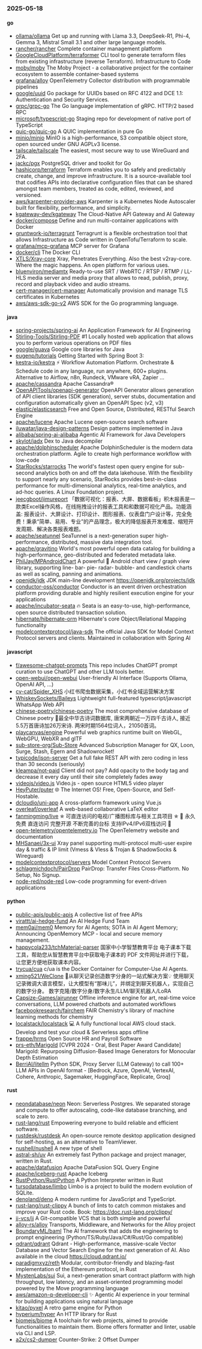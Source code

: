 ### 2025-05-18

#### go
* [ollama/ollama](https://github.com/ollama/ollama) Get up and running with Llama 3.3, DeepSeek-R1, Phi-4, Gemma 3, Mistral Small 3.1 and other large language models.
* [rancher/rancher](https://github.com/rancher/rancher) Complete container management platform
* [GoogleCloudPlatform/terraformer](https://github.com/GoogleCloudPlatform/terraformer) CLI tool to generate terraform files from existing infrastructure (reverse Terraform). Infrastructure to Code
* [moby/moby](https://github.com/moby/moby) The Moby Project - a collaborative project for the container ecosystem to assemble container-based systems
* [grafana/alloy](https://github.com/grafana/alloy) OpenTelemetry Collector distribution with programmable pipelines
* [google/uuid](https://github.com/google/uuid) Go package for UUIDs based on RFC 4122 and DCE 1.1: Authentication and Security Services.
* [grpc/grpc-go](https://github.com/grpc/grpc-go) The Go language implementation of gRPC. HTTP/2 based RPC
* [microsoft/typescript-go](https://github.com/microsoft/typescript-go) Staging repo for development of native port of TypeScript
* [quic-go/quic-go](https://github.com/quic-go/quic-go) A QUIC implementation in pure Go
* [minio/minio](https://github.com/minio/minio) MinIO is a high-performance, S3 compatible object store, open sourced under GNU AGPLv3 license.
* [tailscale/tailscale](https://github.com/tailscale/tailscale) The easiest, most secure way to use WireGuard and 2FA.
* [jackc/pgx](https://github.com/jackc/pgx) PostgreSQL driver and toolkit for Go
* [hashicorp/terraform](https://github.com/hashicorp/terraform) Terraform enables you to safely and predictably create, change, and improve infrastructure. It is a source-available tool that codifies APIs into declarative configuration files that can be shared amongst team members, treated as code, edited, reviewed, and versioned.
* [aws/karpenter-provider-aws](https://github.com/aws/karpenter-provider-aws) Karpenter is a Kubernetes Node Autoscaler built for flexibility, performance, and simplicity.
* [kgateway-dev/kgateway](https://github.com/kgateway-dev/kgateway) The Cloud-Native API Gateway and AI Gateway
* [docker/compose](https://github.com/docker/compose) Define and run multi-container applications with Docker
* [gruntwork-io/terragrunt](https://github.com/gruntwork-io/terragrunt) Terragrunt is a flexible orchestration tool that allows Infrastructure as Code written in OpenTofu/Terraform to scale.
* [grafana/mcp-grafana](https://github.com/grafana/mcp-grafana) MCP server for Grafana
* [docker/cli](https://github.com/docker/cli) The Docker CLI
* [XTLS/Xray-core](https://github.com/XTLS/Xray-core) Xray, Penetrates Everything. Also the best v2ray-core. Where the magic happens. An open platform for various uses.
* [bluenviron/mediamtx](https://github.com/bluenviron/mediamtx) Ready-to-use SRT / WebRTC / RTSP / RTMP / LL-HLS media server and media proxy that allows to read, publish, proxy, record and playback video and audio streams.
* [cert-manager/cert-manager](https://github.com/cert-manager/cert-manager) Automatically provision and manage TLS certificates in Kubernetes
* [aws/aws-sdk-go-v2](https://github.com/aws/aws-sdk-go-v2) AWS SDK for the Go programming language.

#### java
* [spring-projects/spring-ai](https://github.com/spring-projects/spring-ai) An Application Framework for AI Engineering
* [Stirling-Tools/Stirling-PDF](https://github.com/Stirling-Tools/Stirling-PDF) #1 Locally hosted web application that allows you to perform various operations on PDF files
* [google/guava](https://github.com/google/guava) Google core libraries for Java
* [eugenp/tutorials](https://github.com/eugenp/tutorials) Getting Started with Spring Boot 3:
* [kestra-io/kestra](https://github.com/kestra-io/kestra) ⚡ Workflow Automation Platform. Orchestrate & Schedule code in any language, run anywhere, 600+ plugins. Alternative to Airflow, n8n, Rundeck, VMware vRA, Zapier ...
* [apache/cassandra](https://github.com/apache/cassandra) Apache Cassandra®
* [OpenAPITools/openapi-generator](https://github.com/OpenAPITools/openapi-generator) OpenAPI Generator allows generation of API client libraries (SDK generation), server stubs, documentation and configuration automatically given an OpenAPI Spec (v2, v3)
* [elastic/elasticsearch](https://github.com/elastic/elasticsearch) Free and Open Source, Distributed, RESTful Search Engine
* [apache/lucene](https://github.com/apache/lucene) Apache Lucene open-source search software
* [iluwatar/java-design-patterns](https://github.com/iluwatar/java-design-patterns) Design patterns implemented in Java
* [alibaba/spring-ai-alibaba](https://github.com/alibaba/spring-ai-alibaba) Agentic AI Framework for Java Developers
* [skylot/jadx](https://github.com/skylot/jadx) Dex to Java decompiler
* [apache/dolphinscheduler](https://github.com/apache/dolphinscheduler) Apache DolphinScheduler is the modern data orchestration platform. Agile to create high performance workflow with low-code
* [StarRocks/starrocks](https://github.com/StarRocks/starrocks) The world's fastest open query engine for sub-second analytics both on and off the data lakehouse. With the flexibility to support nearly any scenario, StarRocks provides best-in-class performance for multi-dimensional analytics, real-time analytics, and ad-hoc queries. A Linux Foundation project.
* [jeecgboot/jimureport](https://github.com/jeecgboot/jimureport) 「数据可视化：报表、大屏、数据看板」积木报表是一款类Excel操作风格，在线拖拽设计的报表工具和和数据可视化产品。功能涵盖: 报表设计、大屏设计、打印设计、图形报表、仪表盘门户设计等，完全免费！秉承“简单、易用、专业”的产品理念，极大的降低报表开发难度、缩短开发周期、解决各类报表难题。
* [apache/seatunnel](https://github.com/apache/seatunnel) SeaTunnel is a next-generation super high-performance, distributed, massive data integration tool.
* [apache/gravitino](https://github.com/apache/gravitino) World's most powerful open data catalog for building a high-performance, geo-distributed and federated metadata lake.
* [PhilJay/MPAndroidChart](https://github.com/PhilJay/MPAndroidChart) A powerful 🚀 Android chart view / graph view library, supporting line- bar- pie- radar- bubble- and candlestick charts as well as scaling, panning and animations.
* [openjdk/jdk](https://github.com/openjdk/jdk) JDK main-line development https://openjdk.org/projects/jdk
* [conductor-oss/conductor](https://github.com/conductor-oss/conductor) Conductor is an event driven orchestration platform providing durable and highly resilient execution engine for your applications
* [apache/incubator-seata](https://github.com/apache/incubator-seata) 🔥 Seata is an easy-to-use, high-performance, open source distributed transaction solution.
* [hibernate/hibernate-orm](https://github.com/hibernate/hibernate-orm) Hibernate's core Object/Relational Mapping functionality
* [modelcontextprotocol/java-sdk](https://github.com/modelcontextprotocol/java-sdk) The official Java SDK for Model Context Protocol servers and clients. Maintained in collaboration with Spring AI

#### javascript
* [f/awesome-chatgpt-prompts](https://github.com/f/awesome-chatgpt-prompts) This repo includes ChatGPT prompt curation to use ChatGPT and other LLM tools better.
* [open-webui/open-webui](https://github.com/open-webui/open-webui) User-friendly AI Interface (Supports Ollama, OpenAI API, ...)
* [cv-cat/Spider_XHS](https://github.com/cv-cat/Spider_XHS) 小红书爬虫数据采集，小红书全域运营解决方案
* [WhiskeySockets/Baileys](https://github.com/WhiskeySockets/Baileys) Lightweight full-featured typescript/javascript WhatsApp Web API
* [chinese-poetry/chinese-poetry](https://github.com/chinese-poetry/chinese-poetry) The most comprehensive database of Chinese poetry 🧶最全中华古诗词数据库, 唐宋两朝近一万四千古诗人, 接近5.5万首唐诗加26万宋诗. 两宋时期1564位词人，21050首词。
* [playcanvas/engine](https://github.com/playcanvas/engine) Powerful web graphics runtime built on WebGL, WebGPU, WebXR and glTF
* [sub-store-org/Sub-Store](https://github.com/sub-store-org/Sub-Store) Advanced Subscription Manager for QX, Loon, Surge, Stash, Egern and Shadowrocket!
* [typicode/json-server](https://github.com/typicode/json-server) Get a full fake REST API with zero coding in less than 30 seconds (seriously)
* [kleampa/not-paid](https://github.com/kleampa/not-paid) Client did not pay? Add opacity to the body tag and decrease it every day until their site completely fades away
* [videojs/video.js](https://github.com/videojs/video.js) Video.js - open source HTML5 video player
* [HeyPuter/puter](https://github.com/HeyPuter/puter) 🌐 The Internet OS! Free, Open-Source, and Self-Hostable.
* [dcloudio/uni-app](https://github.com/dcloudio/uni-app) A cross-platform framework using Vue.js
* [overleaf/overleaf](https://github.com/overleaf/overleaf) A web-based collaborative LaTeX editor
* [fanmingming/live](https://github.com/fanmingming/live) ✯ 可直连访问的电视/广播图标库与相关工具项目 ✯ 🔕 永久免费 直连访问 完整开源 不断完善的台标 支持IPv4/IPv6双栈访问 🔕
* [open-telemetry/opentelemetry.io](https://github.com/open-telemetry/opentelemetry.io) The OpenTelemetry website and documentation
* [MHSanaei/3x-ui](https://github.com/MHSanaei/3x-ui) Xray panel supporting multi-protocol multi-user expire day & traffic & IP limit (Vmess & Vless & Trojan & ShadowSocks & Wireguard)
* [modelcontextprotocol/servers](https://github.com/modelcontextprotocol/servers) Model Context Protocol Servers
* [schlagmichdoch/PairDrop](https://github.com/schlagmichdoch/PairDrop) PairDrop: Transfer Files Cross-Platform. No Setup, No Signup.
* [node-red/node-red](https://github.com/node-red/node-red) Low-code programming for event-driven applications

#### python
* [public-apis/public-apis](https://github.com/public-apis/public-apis) A collective list of free APIs
* [virattt/ai-hedge-fund](https://github.com/virattt/ai-hedge-fund) An AI Hedge Fund Team
* [mem0ai/mem0](https://github.com/mem0ai/mem0) Memory for AI Agents; SOTA in AI Agent Memory; Announcing OpenMemory MCP - local and secure memory management.
* [happycola233/tchMaterial-parser](https://github.com/happycola233/tchMaterial-parser) 国家中小学智慧教育平台 电子课本下载工具，帮助您从智慧教育平台中获取电子课本的 PDF 文件网址并进行下载，让您更方便地获取课本内容。
* [trycua/cua](https://github.com/trycua/cua) c/ua is the Docker Container for Computer-Use AI Agents.
* [xming521/WeClone](https://github.com/xming521/WeClone) 🚀从聊天记录创造数字分身的一站式解决方案💡 使用聊天记录微调大语言模型，让大模型有“那味儿”，并绑定到聊天机器人，实现自己的数字分身。 数字克隆/数字分身/数字永生/LLM/聊天机器人/LoRA
* [Capsize-Games/airunner](https://github.com/Capsize-Games/airunner) Offline inference engine for art, real-time voice conversations, LLM powered chatbots and automated workflows
* [facebookresearch/fairchem](https://github.com/facebookresearch/fairchem) FAIR Chemistry's library of machine learning methods for chemistry
* [localstack/localstack](https://github.com/localstack/localstack) 💻 A fully functional local AWS cloud stack. Develop and test your cloud & Serverless apps offline
* [frappe/hrms](https://github.com/frappe/hrms) Open Source HR and Payroll Software
* [prs-eth/Marigold](https://github.com/prs-eth/Marigold) [CVPR 2024 - Oral, Best Paper Award Candidate] Marigold: Repurposing Diffusion-Based Image Generators for Monocular Depth Estimation
* [BerriAI/litellm](https://github.com/BerriAI/litellm) Python SDK, Proxy Server (LLM Gateway) to call 100+ LLM APIs in OpenAI format - [Bedrock, Azure, OpenAI, VertexAI, Cohere, Anthropic, Sagemaker, HuggingFace, Replicate, Groq]

#### rust
* [neondatabase/neon](https://github.com/neondatabase/neon) Neon: Serverless Postgres. We separated storage and compute to offer autoscaling, code-like database branching, and scale to zero.
* [rust-lang/rust](https://github.com/rust-lang/rust) Empowering everyone to build reliable and efficient software.
* [rustdesk/rustdesk](https://github.com/rustdesk/rustdesk) An open-source remote desktop application designed for self-hosting, as an alternative to TeamViewer.
* [nushell/nushell](https://github.com/nushell/nushell) A new type of shell
* [astral-sh/uv](https://github.com/astral-sh/uv) An extremely fast Python package and project manager, written in Rust.
* [apache/datafusion](https://github.com/apache/datafusion) Apache DataFusion SQL Query Engine
* [apache/iceberg-rust](https://github.com/apache/iceberg-rust) Apache Iceberg
* [RustPython/RustPython](https://github.com/RustPython/RustPython) A Python Interpreter written in Rust
* [tursodatabase/limbo](https://github.com/tursodatabase/limbo) Limbo is a project to build the modern evolution of SQLite.
* [denoland/deno](https://github.com/denoland/deno) A modern runtime for JavaScript and TypeScript.
* [rust-lang/rust-clippy](https://github.com/rust-lang/rust-clippy) A bunch of lints to catch common mistakes and improve your Rust code. Book: https://doc.rust-lang.org/clippy/
* [jj-vcs/jj](https://github.com/jj-vcs/jj) A Git-compatible VCS that is both simple and powerful
* [alloy-rs/alloy](https://github.com/alloy-rs/alloy) Transports, Middleware, and Networks for the Alloy project
* [BoundaryML/baml](https://github.com/BoundaryML/baml) The AI framework that adds the engineering to prompt engineering (Python/TS/Ruby/Java/C#/Rust/Go compatible)
* [qdrant/qdrant](https://github.com/qdrant/qdrant) Qdrant - High-performance, massive-scale Vector Database and Vector Search Engine for the next generation of AI. Also available in the cloud https://cloud.qdrant.io/
* [paradigmxyz/reth](https://github.com/paradigmxyz/reth) Modular, contributor-friendly and blazing-fast implementation of the Ethereum protocol, in Rust
* [MystenLabs/sui](https://github.com/MystenLabs/sui) Sui, a next-generation smart contract platform with high throughput, low latency, and an asset-oriented programming model powered by the Move programming language
* [aws/amazon-q-developer-cli](https://github.com/aws/amazon-q-developer-cli) ✨ Agentic AI experience in your terminal for building applications using natural language
* [kitao/pyxel](https://github.com/kitao/pyxel) A retro game engine for Python
* [hyperium/hyper](https://github.com/hyperium/hyper) An HTTP library for Rust
* [biomejs/biome](https://github.com/biomejs/biome) A toolchain for web projects, aimed to provide functionalities to maintain them. Biome offers formatter and linter, usable via CLI and LSP.
* [a2x/cs2-dumper](https://github.com/a2x/cs2-dumper) Counter-Strike: 2 Offset Dumper
